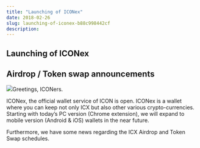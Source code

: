 ```yaml
---
title: "Launching of ICONex"
date: 2018-02-26
slug: launching-of-iconex-b88c998442cf
description:
---
```


## Launching of ICONex

## Airdrop / Token swap announcements

![](https://cdn-images-1.medium.com/max/800/0*PjRmVy35rlU_AwUg.)Greetings, ICONers.

ICONex, the official wallet service of ICON is open. ICONex is a wallet where you can keep not only ICX but also other various crypto-currencies. Starting with today’s PC version (Chrome extension), we will expand to mobile version (Android & iOS) wallets in the near future.

Furthermore, we have some news regarding the ICX Airdrop and Token Swap schedules.

